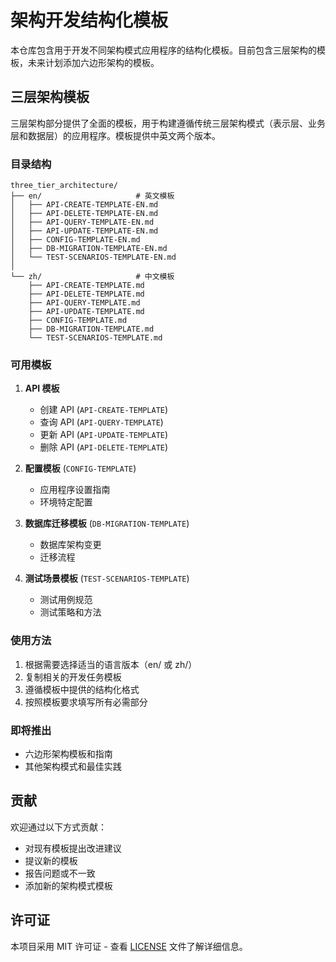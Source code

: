 # 架构开发结构化模板

本仓库包含用于开发不同架构模式应用程序的结构化模板。目前包含三层架构的模板，未来计划添加六边形架构的模板。

## 三层架构模板

三层架构部分提供了全面的模板，用于构建遵循传统三层架构模式（表示层、业务层和数据层）的应用程序。模板提供中英文两个版本。

### 目录结构

```
three_tier_architecture/
├── en/                     # 英文模板
│   ├── API-CREATE-TEMPLATE-EN.md
│   ├── API-DELETE-TEMPLATE-EN.md
│   ├── API-QUERY-TEMPLATE-EN.md
│   ├── API-UPDATE-TEMPLATE-EN.md
│   ├── CONFIG-TEMPLATE-EN.md
│   ├── DB-MIGRATION-TEMPLATE-EN.md
│   └── TEST-SCENARIOS-TEMPLATE-EN.md
│
└── zh/                     # 中文模板
    ├── API-CREATE-TEMPLATE.md
    ├── API-DELETE-TEMPLATE.md
    ├── API-QUERY-TEMPLATE.md
    ├── API-UPDATE-TEMPLATE.md
    ├── CONFIG-TEMPLATE.md
    ├── DB-MIGRATION-TEMPLATE.md
    └── TEST-SCENARIOS-TEMPLATE.md
```

### 可用模板

1. **API 模板**
   - 创建 API (`API-CREATE-TEMPLATE`)
   - 查询 API (`API-QUERY-TEMPLATE`)
   - 更新 API (`API-UPDATE-TEMPLATE`)
   - 删除 API (`API-DELETE-TEMPLATE`)

2. **配置模板** (`CONFIG-TEMPLATE`)
   - 应用程序设置指南
   - 环境特定配置

3. **数据库迁移模板** (`DB-MIGRATION-TEMPLATE`)
   - 数据库架构变更
   - 迁移流程

4. **测试场景模板** (`TEST-SCENARIOS-TEMPLATE`)
   - 测试用例规范
   - 测试策略和方法

### 使用方法

1. 根据需要选择适当的语言版本（en/ 或 zh/）
2. 复制相关的开发任务模板
3. 遵循模板中提供的结构化格式
4. 按照模板要求填写所有必需部分

### 即将推出

- 六边形架构模板和指南
- 其他架构模式和最佳实践

## 贡献

欢迎通过以下方式贡献：
- 对现有模板提出改进建议
- 提议新的模板
- 报告问题或不一致
- 添加新的架构模式模板

## 许可证

本项目采用 MIT 许可证 - 查看 [LICENSE](three_tier_architecture/LICENSE) 文件了解详细信息。 